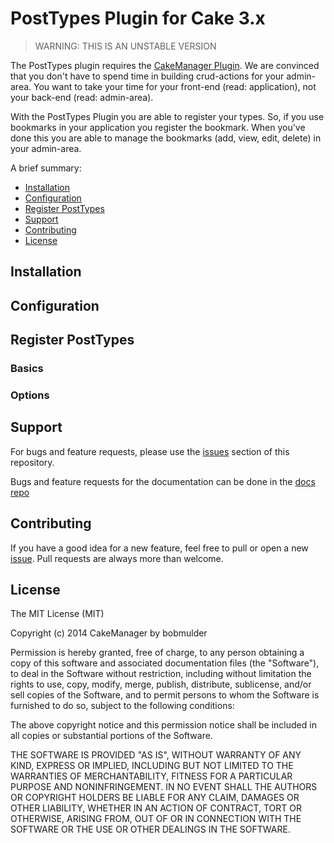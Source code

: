 PostTypes Plugin for Cake 3.x
=================

> WARNING: THIS IS AN UNSTABLE VERSION

The PostTypes plugin requires the [CakeManager Plugin](http://github.com/cakemanager/cakephp-cakemanager). We are convinced that you don't have to spend time in building crud-actions for your admin-area. You want to take your time for your front-end (read: application), not your back-end (read: admin-area).

With the PostTypes Plugin you are able to register your types. So, if you use bookmarks in your application you register the bookmark. When you've done this you are able to manage the bookmarks (add, view, edit, delete) in your admin-area.

A brief summary:

- [Installation](#installation)
- [Configuration](#configuration)
- [Register PostTypes](#register-posttypes)
- [Support](#support)
- [Contributing](#contributing)
- [License](#license)

Installation
------------

Configuration
-------------

Register PostTypes
------------------

### Basics

### Options

Support
-------

For bugs and feature requests, please use the [issues](https://github.com/cakemanager/cakephp-cakemanager/issues) section of this repository.

Bugs and feature requests for the documentation can be done in the [docs repo](https://github.com/cakemanager/docs/issues)

Contributing
------------

If you have a good idea for a new feature, feel free to pull or open a new  [issue](https://github.com/cakemanager/cakephp-cakemanager/issues). Pull requests are always more than welcome.

License
-------

The MIT License (MIT)

Copyright (c) 2014 CakeManager by bobmulder

Permission is hereby granted, free of charge, to any person obtaining a copy
of this software and associated documentation files (the "Software"), to deal
in the Software without restriction, including without limitation the rights
to use, copy, modify, merge, publish, distribute, sublicense, and/or sell
copies of the Software, and to permit persons to whom the Software is
furnished to do so, subject to the following conditions:

The above copyright notice and this permission notice shall be included in all
copies or substantial portions of the Software.

THE SOFTWARE IS PROVIDED "AS IS", WITHOUT WARRANTY OF ANY KIND, EXPRESS OR
IMPLIED, INCLUDING BUT NOT LIMITED TO THE WARRANTIES OF MERCHANTABILITY,
FITNESS FOR A PARTICULAR PURPOSE AND NONINFRINGEMENT. IN NO EVENT SHALL THE
AUTHORS OR COPYRIGHT HOLDERS BE LIABLE FOR ANY CLAIM, DAMAGES OR OTHER
LIABILITY, WHETHER IN AN ACTION OF CONTRACT, TORT OR OTHERWISE, ARISING FROM,
OUT OF OR IN CONNECTION WITH THE SOFTWARE OR THE USE OR OTHER DEALINGS IN THE
SOFTWARE.

